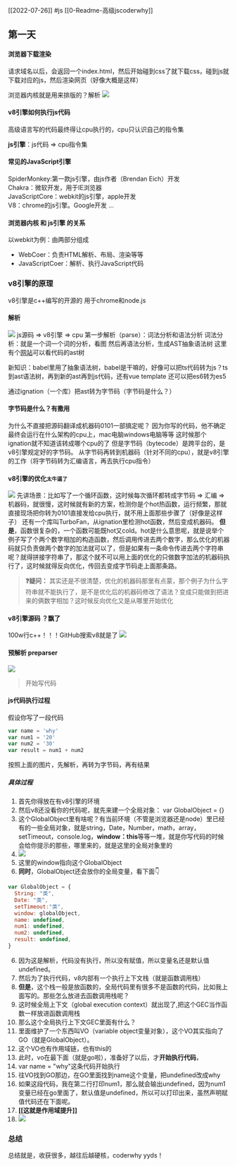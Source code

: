 [[2022-07-26]]
#js
[[0-Readme-高级jscoderwhy]]
## 第一天 

#### 浏览器下载渲染
请求域名以后，会返回一个index.html，然后开始碰到css了就下载css，碰到js就下载对应的js，然后渲染网页（好像大概是这样）

浏览器内核就是用来排版的？解析
![](https://github.com/xiaoye7777/imageHosting/blob/main/images/Pasted%20image%2020220726175934.png?raw=true)

#### v8引擎如何执行js代码
高级语言写的代码最终得让cpu执行的，cpu只认识自己的指令集

**js引擎**：js代码 => cpu指令集

#### 常见的JavaScript引擎
SpiderMonkey:第一款js引擎，由js作者（Brendan Eich）开发  
Chakra：微软开发，用于IE浏览器  
JavaScriptCore：webkit的js引擎，apple开发  
V8：chrome的js引擎。Google开发
...

 #### 浏览器内核 和 js引擎 的关系
 以webkit为例：由两部分组成
 - WebCoer：负责HTML解析、布局、渲染等等
 - JavaScriptCoer：解析、执行JavaScript代码

### v8引擎的原理
v8引擎是c++编写的开源的
用于chrome和node.js

#### 解析
![](https://github.com/xiaoye7777/imageHosting/blob/main/images/Pasted%20image%2020220726182722.png?raw=true)
js源码 => v8引擎 => cpu
第一步解析（parse）：词法分析和语法分析
词法分析：就是一个词一个词的分析，看图
然后再语法分析，生成AST抽象语法树
这里有个[网站](https://astexplorer.net)可以看代码的ast树

新知识：babel里用了抽象语法树，babel是干嘛的，好像可以把ts代码转为js？ts到ast语法树，再到新的ast再到js代码，还有vue template 
还可以把es6转为es5

通过ignation（一个库）把ast转为字节码（字节码是什么？）
#### 字节码是什么？有撒用
为什么不直接把源码翻译成机器码0101一部搞定呢？
因为你写的代码，他不确定最终会运行在什么架构的cpu上，mac电脑windows电脑等等
这时候那个ignation就不知道该转成哪个cpu的了
但是字节码（bytecode）是跨平台的，是v8引擎规定好的字节码。
从字节码再转到机器码（针对不同的cpu），就是v8引擎的工作（将字节码转为汇编语言，再去执行cpu指令）

#### v8引擎的优化`太牛逼了`
![](https://github.com/xiaoye7777/imageHosting/blob/main/images/Pasted%20image%2020220726191925.png?raw=true)
先讲场景：比如写了一个循环函数，这时候每次循环都转成字节码 => 汇编 => 机器码，就很慢，这时候就有新的方案，检测你是个hot热函数，运行频繁，那就直接现场把你转为0101直接发给cpu执行，就不用上面那些步骤了（好像是这样子）
还有一个库叫TurboFan，从ignation里检测hot函数，然后变成机器码。
**但是**，函数很复杂的，一个函数可能既hot又cold。hot是什么意思呢，就是说举个例子写了个两个数字相加的构造函数，然后调用传进去两个数字，那么优化的机器码就只负责做两个数字的加法就可以了，但是如果有一条命令传进去两个字符串呢？就得拼接字符串了，那这个就不可以用上面的优化的只做数字加法的机器码执行了，这时候就得反向优化，传回去变成字节码走上面那条路。
> **❓疑问：** 其实还是不很清楚，优化的机器码那里有点蒙，那个例子为什么字符串就不能执行了，是不是优化后的机器码修改了语法？变成只能做到把进来的俩数字相加？这时候反向优化又是从哪里开始优化

#### v8引擎源码 ？飘了
100w行c++！！！GitHub搜索v8就是了
![](https://github.com/xiaoye7777/imageHosting/blob/main/images/Pasted%20image%2020220726193346.png?raw=true)
#### 预解析 preparser 
![](https://github.com/xiaoye7777/imageHosting/blob/main/images/Pasted%20image%2020220726234852.png?raw=true)
>开始写代码
#### js代码执行过程
假设你写了一段代码
```jsx
var name = 'why'
var num1 = '20'
var num2 = '30'
var result = num1 + num2
```
按照上面的图片，先解析，再转为字节码，再有结果
##### 具体过程
1. 首先你得放在有v8引擎的环境
2. 然后v8还没看你的代码呢，就先来建一个全局对象： var  GlobalObject = {}
3. 这个GlobalObject里有啥呢？有当前环境（不管是浏览器还是node）里已经有的一些全局对象，就是string，Date，Number，math，array，setTimeout，console.log，**window：this**等等一堆，就是你写代码的时候会给你提示的那些，哪里来的，就是这里的全局对象里的
4. ![](https://github.com/xiaoye7777/imageHosting/blob/main/images/Pasted%20image%2020220727015251.png?raw=true)
5. 这里的window指向这个GlobalObject
6. **同时**，GlobalObject还会放你的全局变量，看下面👇


```JavaScript
var GlobalObject = {
  String: "类",
  Date: "类",
  setTimeout:"类",
  window: globalObject,
  name: undefined,
  num1: undefined,
  num2: undefined,
  result: undefined,
}
```
6. 因为这是解析，代码没有执行，所以没有赋值，所以变量名还是默认值undefined。
7. 然后为了执行代码，v8内部有一个执行上下文栈（就是函数调用栈）
8. **但是**，这个栈一般是放函数的，全局代码里有很多不是函数的代码，比如我上面写的。那些怎么放进去函数调用栈呢？
9. 这时候全局上下文（global execution context）就出现了,把这个GEC当作函数一样放进函数调用栈
10. 那么这个全局执行上下文GEC里面有什么？
11. 里面维护了一个东西叫VO（variable object变量对象），这个VO其实指向了GO（就是GlobalObject）。
12. 这个VO也有作用域链，也有this的
13. 此时，vo在最下面（就是go啦），准备好了以后，才**开始执行代码**，
14. var name = "why"这条代码开始执行
15. 往VO找到GO那边，在GO里面找到name这个变量，把undefined改成why
16. 如果这段代码，我在第二行打印num1，那么就会输出undefined，因为num1变量已经在go里面了，默认值是undefined，所以可以打印出来，虽然声明赋值代码还在下面呢。
17.  **[[这就是作用域提升]]**
18. ![](https://github.com/xiaoye7777/imageHosting/blob/main/images/Pasted%20image%2020220727015522.png?raw=true)

### 总结
总结就是，收获很多，越往后越硬核，coderwhy yyds！
